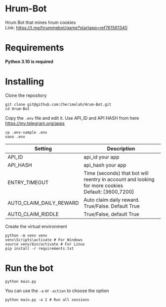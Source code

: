 # Hrum-Bot
Hrum Bot that mines hrum cookies <br>
Link: https://t.me/hrummebot/game?startapp=ref761561340

# Requirements
**Python 3.10 is required**

# Installing
Clone the repository
```shell
git clone git@github.com:Cherimolah/Hrum-Bot.git
cd Hrum-Bot
```
Copy the `.env` file and edit it. Use API_ID and API HASH from here https://my.telegram.org/apps
```shell
cp .env-sample .env
nano .env
```

| Setting                 | Description                                                                                           |
|-------------------------|-------------------------------------------------------------------------------------------------------|
| API_ID                  | api_id your app                                                                                       |
| API_HASH                | api_hash your app                                                                                     |
 | ENTRY_TIMEOUT           | Time (seconds) that bot will reentry in account and looking for more cookies<br/>Default: [3600,7200] |
| AUTO_CLAIM_DAILY_REWARD | Auto claim daily reward. True/False. Default True                                                     |
| AUTO_CLAIM_RIDDLE       | True/False, default True                                                                              |

Create the virtual environment
```shell
python -m venv venv
venv\Scripts\activate # For Windows
source venv/bin/activate # For Linux
pip install -r requirements.txt
```

# Run the bot

```shell
python main.py
```
You can use the `-a` or `-action` to choose the option
```shell
python main.py -a 2 # Run all sessions
```


